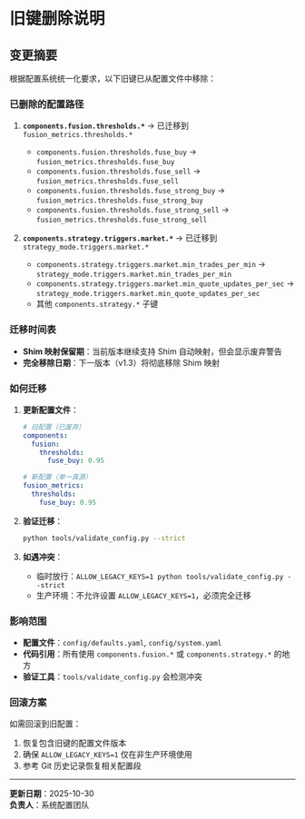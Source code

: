 # 旧键删除说明

## 变更摘要

根据配置系统统一化要求，以下旧键已从配置文件中移除：

### 已删除的配置路径

1. **`components.fusion.thresholds.*`** → 已迁移到 `fusion_metrics.thresholds.*`
   - `components.fusion.thresholds.fuse_buy` → `fusion_metrics.thresholds.fuse_buy`
   - `components.fusion.thresholds.fuse_sell` → `fusion_metrics.thresholds.fuse_sell`
   - `components.fusion.thresholds.fuse_strong_buy` → `fusion_metrics.thresholds.fuse_strong_buy`
   - `components.fusion.thresholds.fuse_strong_sell` → `fusion_metrics.thresholds.fuse_strong_sell`

2. **`components.strategy.triggers.market.*`** → 已迁移到 `strategy_mode.triggers.market.*`
   - `components.strategy.triggers.market.min_trades_per_min` → `strategy_mode.triggers.market.min_trades_per_min`
   - `components.strategy.triggers.market.min_quote_updates_per_sec` → `strategy_mode.triggers.market.min_quote_updates_per_sec`
   - 其他 `components.strategy.*` 子键

### 迁移时间表

- **Shim 映射保留期**：当前版本继续支持 Shim 自动映射，但会显示废弃警告
- **完全移除日期**：下一版本（v1.3）将彻底移除 Shim 映射

### 如何迁移

1. **更新配置文件**：
   ```yaml
   # 旧配置（已废弃）
   components:
     fusion:
       thresholds:
         fuse_buy: 0.95
   
   # 新配置（单一真源）
   fusion_metrics:
     thresholds:
       fuse_buy: 0.95
   ```

2. **验证迁移**：
   ```bash
   python tools/validate_config.py --strict
   ```

3. **如遇冲突**：
   - 临时放行：`ALLOW_LEGACY_KEYS=1 python tools/validate_config.py --strict`
   - 生产环境：不允许设置 `ALLOW_LEGACY_KEYS=1`，必须完全迁移

### 影响范围

- **配置文件**：`config/defaults.yaml`, `config/system.yaml`
- **代码引用**：所有使用 `components.fusion.*` 或 `components.strategy.*` 的地方
- **验证工具**：`tools/validate_config.py` 会检测冲突

### 回滚方案

如需回滚到旧配置：

1. 恢复包含旧键的配置文件版本
2. 确保 `ALLOW_LEGACY_KEYS=1` 仅在非生产环境使用
3. 参考 Git 历史记录恢复相关配置段

---

**更新日期**：2025-10-30  
**负责人**：系统配置团队

